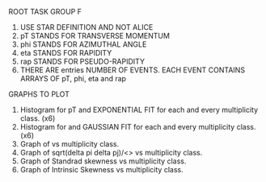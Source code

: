 ROOT TASK GROUP F

1. USE STAR DEFINITION AND NOT ALICE
2. pT STANDS FOR TRANSVERSE MOMENTUM
3. phi STANDS FOR AZIMUTHAL ANGLE
4. eta STANDS FOR RAPIDITY
5. rap STANDS FOR PSEUDO-RAPIDITY
6. THERE ARE entries NUMBER OF EVENTS. EACH EVENT CONTAINS ARRAYS OF pT, phi, eta and rap

GRAPHS TO PLOT

1. Histogram for pT and EXPONENTIAL FIT for each and every multiplicity class. (x6)
2. Histogram for <pT> and GAUSSIAN FIT for each and every multiplicity class. (x6)
3. Graph of <pT> vs multiplicity class.
4. Graph of sqrt(delta pi delta pj)/<<pT>> vs multiplicity class.
5. Graph of Standrad skewness vs multiplicity class.
6. Graph of Intrinsic Skewness vs multiplicity class.
